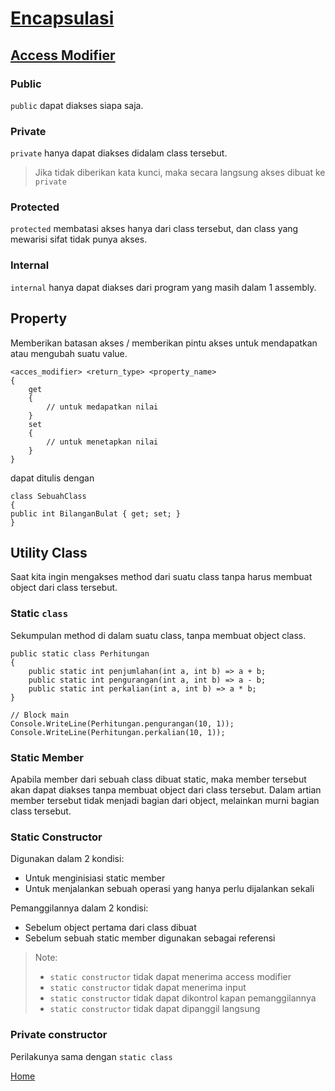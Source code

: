 # <ins>Encapsulasi</ins>

## <ins>Access Modifier</ins>

### Public

`public` dapat diakses siapa saja.

### Private

`private` hanya dapat diakses didalam class tersebut.

> Jika tidak diberikan kata kunci, maka secara langsung akses dibuat ke `private`

### Protected

`protected` membatasi akses hanya dari class tersebut, dan class yang mewarisi sifat tidak punya akses.

### Internal

`internal` hanya dapat diakses dari program yang masih dalam 1 assembly.

## Property

Memberikan batasan akses / memberikan pintu akses untuk mendapatkan atau mengubah suatu value.

```
<acces_modifier> <return_type> <property_name>
{
    get
    {
        // untuk medapatkan nilai
    }
    set
    {
        // untuk menetapkan nilai
    }
}
```

dapat ditulis dengan

```Csharp
class SebuahClass
{
public int BilanganBulat { get; set; }
}
```

## Utility Class

Saat kita ingin mengakses method dari suatu class tanpa harus membuat object dari class tersebut.

### Static `class`

Sekumpulan method di dalam suatu class, tanpa membuat object class.

```CSharp
public static class Perhitungan
{
    public static int penjumlahan(int a, int b) => a + b;
    public static int pengurangan(int a, int b) => a - b;
    public static int perkalian(int a, int b) => a * b;
}

// Block main
Console.WriteLine(Perhitungan.pengurangan(10, 1));
Console.WriteLine(Perhitungan.perkalian(10, 1));
```

### Static Member

Apabila member dari sebuah class dibuat static, maka member tersebut akan dapat diakses tanpa membuat object dari class tersebut. Dalam artian member tersebut tidak menjadi bagian dari object, melainkan murni bagian class tersebut.

### Static Constructor

Digunakan dalam 2 kondisi:

- Untuk menginisiasi static member
- Untuk menjalankan sebuah operasi yang hanya perlu dijalankan sekali

Pemanggilannya dalam 2 kondisi:

- Sebelum object pertama dari class dibuat
- Sebelum sebuah static member digunakan sebagai referensi

> Note:
>
> - `static constructor` tidak dapat menerima access modifier
> - `static constructor` tidak dapat menerima input
> - `static constructor` tidak dapat dikontrol kapan pemanggilannya
> - `static constructor` tidak dapat dipanggil langsung

### Private constructor

Perilakunya sama dengan `static class`


[Home](../README.md)
